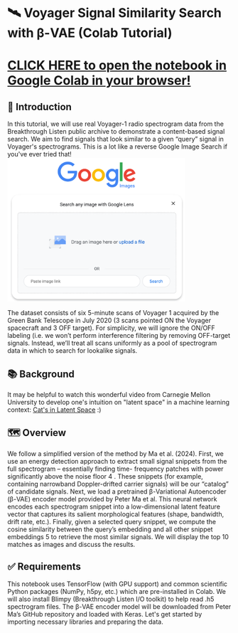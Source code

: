 # 🛰️ Voyager Signal Similarity Search with β-VAE (Colab Tutorial)

# [CLICK HERE to open the notebook in Google Colab in your browser!](https://colab.research.google.com/github/elanlavie/VoyagerMLTutorial/blob/main/VoyagerMLTutorial.ipynb)

## 👋 Introduction
In this tutorial, we will use real Voyager-1 radio spectrogram data from the Breakthrough Listen public archive to demonstrate a content-based signal search. We aim to find signals that look similar to a given “query” signal in Voyager's spectrograms. This is a lot like a reverse Google Image Search if you've ever tried that!
<img src="images/GoogleImageSearch.png" alt="GoogleImageSearch" width="400">

The dataset consists of six 5-minute scans of Voyager 1 acquired by the Green Bank Telescope in July 2020 (3 scans pointed ON the Voyager spacecraft and 3 OFF target). For simplicity, we will ignore the ON/OFF labeling (i.e. we won’t perform interference filtering by removing OFF-target signals. Instead, we’ll treat all scans uniformly as a pool of spectrogram data in which to search for lookalike signals.

## 📚 Background
It may be helpful to watch this wonderful video from Carnegie Mellon University to develop one's intuition on "latent space" in a machine learning context: [Cat's in Latent Space](https://www.youtube.com/watch?v=hb-KT66rCT8) :)

## 🗺️ Overview
We follow a simplified version of the method by Ma et al. (2024). First, we use an energy detection approach to extract small signal snippets from the full spectrogram – essentially finding time- frequency patches with power significantly above the noise floor 4 . These snippets (for example, containing narrowband Doppler-drifted carrier signals) will be our “catalog” of candidate signals. Next, we load a pretrained β-Variational Autoencoder (β-VAE) encoder model provided by Peter Ma et al. This neural network encodes each spectrogram snippet into a low-dimensional latent feature vector that captures its salient morphological features (shape, bandwidth, drift rate, etc.). Finally, given a selected query snippet, we compute the cosine similarity between the query’s embedding and all other snippet embeddings 5 to retrieve the most similar signals. We will display the top 10 matches as images and discuss the results.

## ✅ Requirements
This notebook uses TensorFlow (with GPU support) and common scientific Python packages (NumPy, h5py, etc.) which are pre-installed in Colab. We will also install Blimpy (Breakthrough Listen I/O toolkit) to help read .h5 spectrogram files. The β-VAE encoder model will be downloaded from Peter Ma’s GitHub repository and loaded with Keras. Let's get started by importing necessary libraries and preparing the data.
